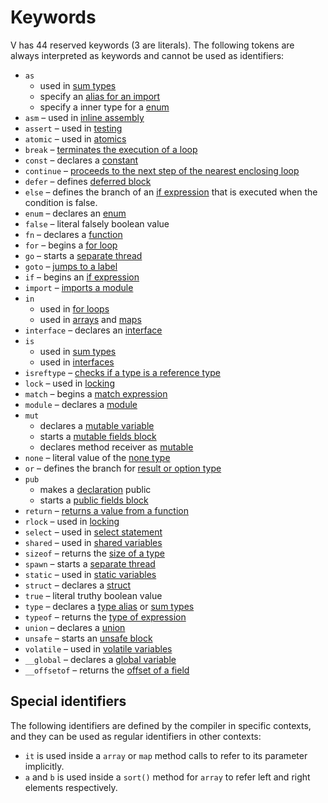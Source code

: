 # Keywords

V has 44 reserved keywords (3 are literals).
The following tokens are always interpreted as keywords and cannot be used as identifiers:

- `as`
    - used in [sum types](../concepts/sum-types.md#is-and-as-operators)
    - specify an [alias for an import](../concepts/modules/module-imports.md)
    - specify a inner type for a [enum](../concepts/enums.md)
- `asm` – used in [inline assembly](../concepts/inline-assembly.md)
- `assert` – used in [testing](../concepts/testing.md)
- `atomic` – used in [atomics](../concepts/atomics.md)
- `break` – [terminates the execution of a loop](../concepts/control-flow/loops.md#break--continue)
- `const` – declares a [constant](../concepts/constants.md)
- `continue` – [proceeds to the next step of the nearest enclosing loop](../concepts/control-flow/loops.md#break--continue)
- `defer` – defines [deferred block](../concepts/control-flow/defer.md)
- `else` – defines the branch of an [if expression](../concepts/control-flow/conditions.md#if-expression) that is
  executed when the condition is false.
- `enum` – declares an [enum](../concepts/enums.md)
- `false` – literal falsely boolean value
- `fn` – declares a [function](../concepts/functions/main.md)
- `for` – begins a [for loop](../concepts/control-flow/loops.md)
- `go` – starts a [separate thread](../concepts/concurrency.md)
- `goto` – [jumps to a label](../concepts/control-flow/jumps.md)
- `if` – begins an [if expression](../concepts/control-flow/conditions.md#if-expression)
- `import` – [imports a module](../concepts/modules/module-imports.md)
- `in`
    - used in [for loops](../concepts/control-flow/loops.md)
    - used in [arrays](../concepts/types/arrays.md) and [maps](../concepts/types/maps.md)
- `interface` – declares an [interface](../concepts/interfaces.md)
- `is`
    - used in [sum types](../concepts/sum-types.md#is-and-as-operators)
    - used in [interfaces](../concepts/interfaces.md)
- `isreftype` – [checks if a type is a reference type](../concepts/builtin-functions.md#isreftype--checking-if-a-type-is-a-reference-type)
- `lock` – used in [locking](../concepts/concurrency.md)
- `match` – begins a [match expression](../concepts/control-flow/conditions.md#match-expression)
- `module` – declares a [module](../concepts/modules/main.md)
- `mut`
  - declares a [mutable variable](../concepts/variables.md)
  - starts a [mutable fields block](../concepts/structs/main.md#fields)
  - declares method receiver as [mutable](../concepts/structs/main.md#mutable-receivers)
- `none` – literal value of the [none type](../concepts/error-handling.md)
- `or` – defines the branch for [result or option type](../concepts/error-handling.md)
- `pub`
  - makes a [declaration](../concepts/modules/main.md#symbol-visibility) public
  - starts a [public fields block](../concepts/structs/main.md#fields)
- `return` – [returns a value from a function](../concepts/functions/main.md)
- `rlock` – used in [locking](../concepts/concurrency.md)
- `select` – used in [select statement](../concepts/concurrency.md)
- `shared` – used in [shared variables](../concepts/concurrency.md)
- `sizeof` – returns the [size of a type](../concepts/builtin-functions.md#sizeof--getting-the-size-of-a-type)
- `spawn` – starts a [separate thread](../concepts/concurrency.md)
- `static` – used in [static variables](../concepts/variables.md)
- `struct` – declares a [struct](../concepts/structs/main.md)
- `true` – literal truthy boolean value
- `type` – declares a [type alias](../concepts/type-aliases.md) or [sum types](../concepts/sum-types.md)
- `typeof` – returns the [type of expression](../concepts/builtin-functions.md#typeof--getting-the-type-of-expression)
- `union` – declares a [union](../concepts/unions.md)
- `unsafe` – starts an [unsafe block](../concepts/memory-unsafe-code.md)
- `volatile` – used in [volatile variables](../concepts/variables.md)
- `__global` – declares a [global variable](../concepts/global-variables.md)
- `__offsetof` – returns
  the [offset of a field](../concepts/builtin-functions.md#offsetof--getting-the-offset-of-a-struct-field)

## Special identifiers

The following identifiers are defined by the compiler in specific contexts, and they can be used as regular
identifiers in other contexts:

- `it` is used inside a `array` or `map` method calls to refer to its parameter implicitly.
- `a` and `b` is used inside a `sort()` method for `array` to refer left and right elements respectively.

